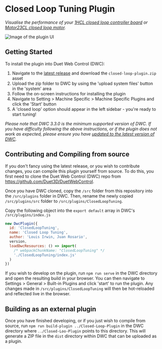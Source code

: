 # Closed Loop Tuning Plugin

*Visualise the performance of your [1HCL closed loop controller board](https://docs.duet3d.com/Duet3D_hardware/Duet_3_family/Duet_3_Expansion_1HCL) or [Motor23CL closed loop motor](https://docs.duet3d.com/en/Duet3D_hardware/Duet_3_family/Duet_3_Motor_23CL).*


![Image of the plugin UI](https://repository-images.githubusercontent.com/392753893/06488b0a-3573-45ae-a2c7-0017f91d7f48)

## Getting Started

To install the plugin into Duet Web Control (DWC):

1. Navigate to the [latest release](https://github.com/Duet3D/Closed-Loop-Plugin/releases) and download the `closed-loop-plugin.zip` asset
2. Upload the zip folder to DWC by using the 'upload system files' button in the 'system' area
3. Follow the on-screen instructions for installing the plugin
4. Navigate to Setting > Machine Specific > Machine Specific Plugins and click the 'Start' button
5. A 'closed loop' option should appear in the left sidebar - you're ready to start tuning!

*Please note that DWC 3.3.0 is the minimum supported version of DWC. If you have difficulty following the above instructions, or if the plugin does not work as expected, please ensure you have [updated to the latest version of DWC](https://docs.duet3d.com/User_manual/RepRapFirmware/Updating_firmware).*

## Contributing and Compiling from source

If you don't fancy using the latest release, or you wish to contribute changes, you can compile this plugin yourself from source. To do this, you first need to clone the Duet Web Control (DWC) repo from https://github.com/Duet3D/DuetWebControl.

Once you have DWC cloned, copy the `/src` folder from this repository into the `/src/plugins` folder in DWC. Then, rename the newly copied `/src/plugins/src` folder to `/src/plugins/ClosedLoopTuning`.

Copy the following object into the `export default` array in DWC's `/src/plugins/index.js`

```js
new DwcPlugin({
  id: 'ClosedLoopTuning',
  name: 'Closed Loop Tuning',
  author: 'Louis Irwin, Juan Rosario',
  version,
  loadDwcResources: () => import(
    /* webpackChunkName: "ClosedLoopTuning" */
    './ClosedLoopTuning/index.js'
  )
})
```

If you wish to develop on the plugin, run `npm run serve` in the DWC directory and open the resulting build in your browser. You can then navigate to Settings > General > Built-in Plugins and click 'start' to run the plugin. Any changes made in `/src/plugins/ClosedLoopTuning` will then be hot-reloaded and reflected live in the browser.

## Building as an external plugin

Once you have finished developing, or if you just wish to compile from source, run `npm run build-plugin ../Closed-Loop-Plugin` in the DWC directory where `../Closed-Loo-Plugin` points to this directory.
This will generate a ZIP file in the `dist` directory within DWC that can be uploaded as a plugin.
